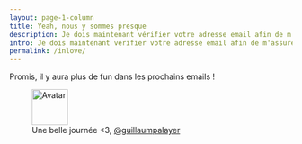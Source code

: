 ```yaml
---
layout: page-1-column
title: Yeah, nous y sommes presque
description: Je dois maintenant vérifier votre adresse email afin de m'assurer que c'est bien vous. Pour cela, cliquez sur le lien envoyé par email.
intro: Je dois maintenant vérifier votre adresse email afin de m'assurer que c'est bien vous. Pour cela, cliquez sur le lien que je vous ai envoyé par email.
permalink: /inlove/
---
```

Promis, il y aura plus de fun dans les prochains emails !

<figure class="text-center">
  <img class="rounded-img-d64 mod-avatar" src="{{ site.author.avatar | prepend:'https://s3-eu-west-1.amazonaws.com/mdw-images/large/' }}" alt="Avatar" width="64" height="64">
  <figcaption>Une belle journée <3, <a href="https://twitter.com/guillaumpalayer" title="Twitter @guillaumpalayer" target="_blank">@guillaumpalayer</a></figcaption>
</figure>

